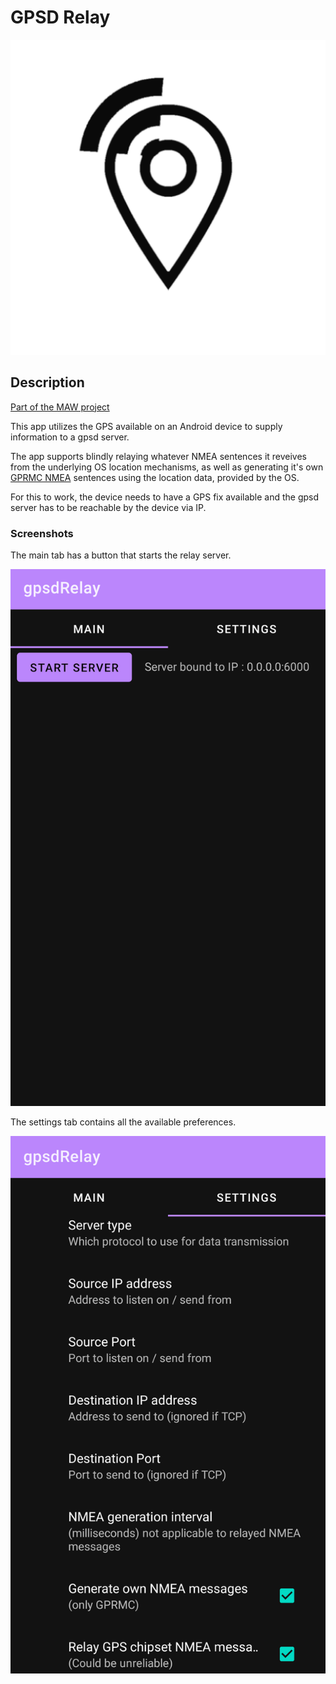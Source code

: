 # GPSD Relay

![gpsdRelay launcher icon](./app/src/main/ic_launcher-playstore.png)

## Description

[Part of the MAW project](https://github.com/project-kaat/maw)

This app utilizes the GPS available on an Android device to supply information to a gpsd server.

The app supports blindly relaying whatever NMEA sentences it reveives from the underlying OS location mechanisms, as well as generating it's own [GPRMC NMEA](https://en.wikipedia.org/wiki/NMEA_0183) sentences using the location data, provided by the OS.

For this to work, the device needs to have a GPS fix available and the gpsd server has to be reachable by the device via IP.

### Screenshots

The main tab has a button that starts the relay server.

![main tab screenshot](./screenshots/main_tab.png)

The settings tab contains all the available preferences.

![settings tab screenshot](./screenshots/settings_tab.png)
